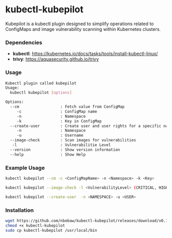 # kubectl-kubepilot
Kubepilot is a kubectl plugin designed to simplify operations related to ConfigMaps and image vulnerability scanning within Kubernetes clusters.

### Dependencies
- <b>kubectl</b>: https://kubernetes.io/docs/tasks/tools/install-kubectl-linux/
- <b>trivy</b>: https://aquasecurity.github.io/trivy

### Usage
```sh
Kubectl plugin called kubepilot
Usage:
  kubectl kubepilot [options]

Options:
  --cm                  : Fetch value from ConfigMap
     -c                 : ConfigMap name
     -n                 : Namespace
     -k                 : Key in ConfigMap
  --create-user         : Create user and user rights for a specific namespace
     -n                 : Namespace
     -u                 : Username
  --image-check         : Scan images for vulnerabilities
   -l                   : Vulnerabilitie Level
  --version             : Show version information
  --help                : Show Help
```
### Example Usage
```sh
kubectl kubepilot --cm -c <ConfigMapName> -n <Namespace> -k <Key>
```
```sh
kubectl kubepilot --image-check -l <VulnerabilityLevel> (CRITICAL, HIGH, ...)
```
```sh
kubectl kubepilot --create-user  -n <NAMESPACE> -u <USER>
```

### Installation
```sh
wget https://github.com/nbebaw/kubectl-kubepilot/releases/download/v0.1.3/kubectl-kubepilot
chmod +x kubectl-kubepilot
sudo cp kubectl-kubepilot /usr/local/bin
```

